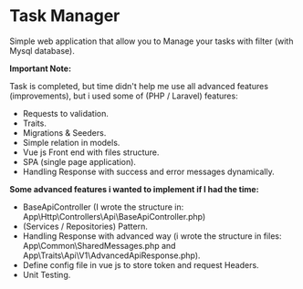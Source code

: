 
# Task Manager

Simple web application that allow you to Manage your tasks with filter (with Mysql database).

**Important Note:**

Task is completed, but time didn't help me use all advanced features (improvements),
but i used some of (PHP / Laravel) features:
- Requests to validation.
- Traits.
- Migrations & Seeders.
- Simple relation in models.
- Vue js Front end with files structure.
- SPA (single page application).
- Handling Response with success and error messages dynamically.


**Some advanced features i wanted to implement if I had the time:**
- BaseApiController (I wrote the structure in: App\Http\Controllers\Api\BaseApiController.php)
- (Services / Repositories) Pattern.
- Handling Response with advanced way (i wrote the structure in files: App\Common\SharedMessages.php and App\Traits\Api\V1\AdvancedApiResponse.php).
- Define config file in vue js to store token and request Headers.
- Unit Testing.
